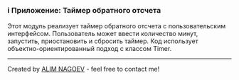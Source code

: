 ### ℹ️ Приложение: Таймер обратного отсчета

Этот модуль реализует таймер обратного отсчета с пользовательским интерфейсом. 
Пользователь может ввести количество минут, запустить, приостановить и сбросить таймер.
Код использует объектно-ориентированный подход с классом Timer.
 
-----
Created by [ALIM NAGOEV](https://github.com/nagoev-id) - feel free to contact me!

